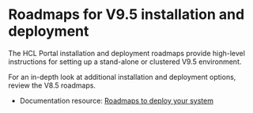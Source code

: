 # Roadmaps for V9.5 installation and deployment

The HCL Portal installation and deployment roadmaps provide high-level instructions for setting up a stand-alone or clustered V9.5 environment.

For an in-depth look at additional installation and deployment options, review the V8.5 roadmaps.

-   Documentation resource: [Roadmaps to deploy your system](../install/deployment_patterns.md)

